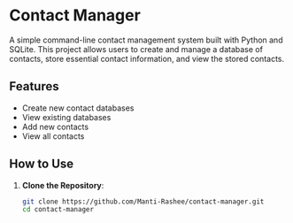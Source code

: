 # Contact Manager

A simple command-line contact management system built with Python and SQLite. This project allows users to create and manage a database of contacts, store essential contact information, and view the stored contacts.

## Features
- Create new contact databases
- View existing databases
- Add new contacts
- View all contacts

## How to Use

1. **Clone the Repository**:
   ```bash
   git clone https://github.com/Manti-Rashee/contact-manager.git
   cd contact-manager
